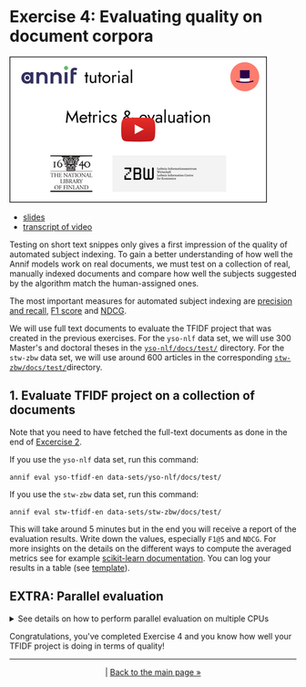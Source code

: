 # Exercise 4: Evaluating quality on document corpora

[![Video](/img/metrics-and-evaluation-slides-1.png)](https://youtu.be/zWMXUfLJtn0)

- [slides](/presentations/metrics-and-evaluation-slides.pdf)
- [transcript of video](/transcripts/metrics-and-evaluation.md)

Testing on short text snippes only gives a first impression of the quality
of automated subject indexing. To gain a better understanding of how well
the Annif models work on real documents, we must test on a collection of
real, manually indexed documents and compare how well the subjects suggested
by the algorithm match the human-assigned ones.

The most important measures for automated subject indexing are [precision
and recall](https://en.wikipedia.org/wiki/Precision_and_recall), [F1
score](https://en.wikipedia.org/wiki/F1_score) and
[NDCG](https://en.wikipedia.org/wiki/Discounted_cumulative_gain).

We will use full text documents to evaluate the TFIDF project that
was created in the previous exercises. For the
`yso-nlf` data set, we will use 300 Master's and doctoral
theses in the
[`yso-nlf/docs/test/`](../data-sets/yso-nlf/docs/test)
directory. For the `stw-zbw` data set, we will use around 600 articles
in the corresponding
[`stw-zbw/docs/test/`](../data-sets/stw-zbw/docs/test)directory.

## 1. Evaluate TFIDF project on a collection of documents

Note that you need to have fetched the full-text documents as done in the end of [Excercise 2](02_tfidf_project.md#7-test-on-an-example-document).

If you use the `yso-nlf` data set, run this command:

    annif eval yso-tfidf-en data-sets/yso-nlf/docs/test/

If you use the `stw-zbw` data set, run this command:

    annif eval stw-tfidf-en data-sets/stw-zbw/docs/test/

This will take around 5 minutes but in the end you will receive a report of
the evaluation results. Write down the values, especially `F1@5` and `NDCG`.
For more insights on the details on the different ways to compute the averaged metrics see for example [scikit-learn 
documentation](https://scikit-learn.org/stable/modules/model_evaluation.html#average). You can log your results in a table (see [template](ResultsTable.csv)).

## EXTRA: Parallel evaluation

<details>
<summary>See details on how to perform parallel evaluation on multiple CPUs</summary>

Evaluation on a large number of documents can take a long time. You can speed this
up by making use of parallel processing, especially if your computer has many
[CPU cores](https://www.tomshardware.com/news/cpu-core-definition,37658.html).
This means that the documents used in evaluation will be split between the available
CPU cores and each individual core has less work to do.

Most laptops have either 2 or 4 CPU cores (4 or 8 threads, as usually they support two
execution threads per core). There is some overhead involved in parallel processing, so
using two cores instead of one (the default) will not help a lot, but with four or more 
cores, the speedup can be significant.

To find out how many CPU cores and threads your machine has, here are instructions for
[Linux](https://www.cyberciti.biz/faq/check-how-many-cpus-are-there-in-linux-system/)
and another guide for both [Windows and Mac](https://www.howtogeek.com/762125/how-to-see-how-many-cores-your-processor-has/).

### Adjusting CPU cores in VirtualBox

If you are using the VirtualBox image and have more than two CPU cores available, the 
virtual machine running inside will still be limited to two CPU cores unless you change the
settings. To do this, first shut down the virtual machine. Then open the Settings view of
the machine and increase the number of CPU cores under System -> Processor. Finally start
the machine again and it should now have access to more cores. You can verify this using the
guide linked above.

### Running evaluation in parallel

To run evaluation in parallel, simply use the `--jobs` (shorthand `-j`) parameter with the
`annif eval` command. You can either use `--jobs 4` to use a specific number of CPU cores
or `--jobs 0` to use all available CPU cores.

If you use the `yso-nlf` data set, run this command:

    annif eval --jobs 0 yso-tfidf-en data-sets/yso-nlf/docs/test/

If you use the `stw-zbw` data set, run this command:

    annif eval --jobs 0 stw-tfidf-en data-sets/stw-zbw/docs/test/

</details>

Congratulations, you've completed Exercise 4 and you know how well your
TFIDF project is doing in terms of quality!

---

<p align="center">
|
<a href="/README.md">Back to the main page »</a>
</p>
